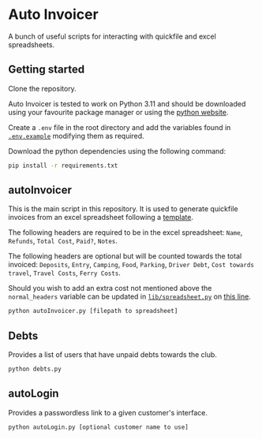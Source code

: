 # Auto Invoicer

A bunch of useful scripts for interacting with quickfile and excel spreadsheets.

## Getting started

Clone the repository.

Auto Invoicer is tested to work on Python 3.11 and should be downloaded using your favourite package manager or using
the [python website](https://www.python.org/downloads/).

Create a `.env` file in the root directory and add the variables found in [`.env.example`](.env.example) modifying them
as required.

Download the python dependencies using the following command:

```bash
pip install -r requirements.txt
```

## autoInvoicer

This is the main script in this repository. It is used to generate quickfile invoices from an excel spreadsheet
following
a [template](https://sotonac.sharepoint.com/:x:/t/SUCP/EZ-8GlVY6cRNg1pZsiB3VooBjeUfU9S2Paw9yKQDDftDqA?e=3TcHhn).

The following headers are required to be in the excel spreadsheet: `Name`, `Refunds`, `Total Cost`, `Paid?`, `Notes`.

The following headers are optional but will be counted towards the total
invoiced: `Deposits`, `Entry`, `Camping`, `Food`, `Parking`, `Driver Debt`, `Cost towards travel`, `Travel Costs`, `Ferry Costs`.

Should you wish to add an extra cost not mentioned above the `normal_headers` variable can be updated
in [`lib/spreadsheet.py`](lib/spreadsheet.py)
on [this line](https://github.com/sotoncanoepolo/auto-invoicer/blob/a7c8f1cad3fd3a22a510b19a19ce8915a5aa30eb/lib/spreadsheet.py#L32).

```bash
python autoInvoicer.py [filepath to spreadsheet]
```

## Debts

Provides a list of users that have unpaid debts towards the club.

```bash
python debts.py
```

## autoLogin

Provides a passwordless link to a given customer's interface. 

```bash
python autoLogin.py [optional customer name to use]
```


